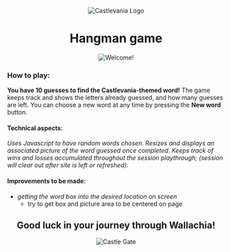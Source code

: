 <div align="center">

![Castlevania Logo](https://jonmeidell.github.io/assets/images/castlevania-logo.png)
# Hangman game
![Welcome!](https://jonmeidell.github.io/Castlehangia-Man/assets/images/gameover.jpg)
</div>

### How to play:

**You have 10 guesses to find the Castlevania-themed word!**  The game keeps track and shows the letters already guessed, and how many guesses are left.  You can choose a new word at any time by pressing the **New word** button.

#### Technical aspects:

_Uses Javascript to have random words chosen.  Resizes and displays an associated picture of the word guessed once completed.  Keeps track of wins and losses accumulated throughout the session playthrough; (session will clear out after site is left or refreshed)._

#### Improvements to be made:
  * _getting the word box into the desired location on screen_
    * try to get box and picture area to be centered on page

<div align="center">

## Good luck in your journey through Wallachia!
![Castle Gate](https://jonmeidell.github.io/assets/images/castlevania.gif)
</div>
